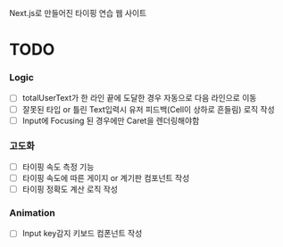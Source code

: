 Next.js로 만들어진 타이핑 연습 웹 사이트

# TODO 
### Logic
 - [ ] totalUserText가 한 라인 끝에 도달한 경우 자동으로 다음 라인으로 이동
 - [ ] 잘못된 타입 or 틀린 Text입력시 유저 피드백(Cell이 상하로 흔들림) 로직 작성
 - [ ] Input에 Focusing 된 경우에만 Caret을 렌더링해야함

### 고도화
 - [ ] 타이핑 속도 측정 기능
 - [ ] 타이핑 속도에 따른 게이지 or 계기판 컴포넌트 작성
 - [ ] 타이핑 정확도 계산 로직 작성 

### Animation
 - [ ] Input key감지 키보드 컴폰넌트 작성
 